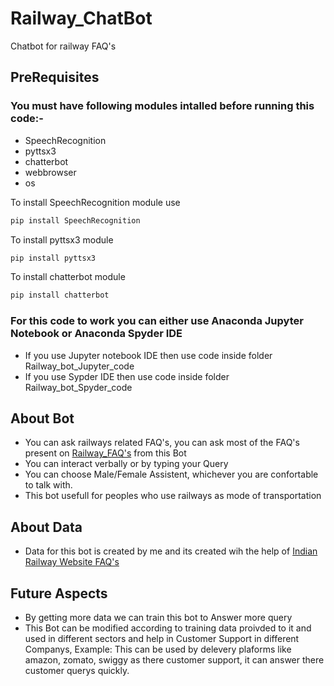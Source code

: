# Railway_ChatBot
Chatbot for railway FAQ's
## PreRequisites
### You must have following modules intalled before running this code:-
- SpeechRecognition
- pyttsx3
- chatterbot
- webbrowser
- os

To install SpeechRecognition module use
```python
pip install SpeechRecognition
```

To install pyttsx3 module
```python
pip install pyttsx3
```

To install chatterbot module
```python
pip install chatterbot 
```

### For this code to work you can either use Anaconda Jupyter Notebook or Anaconda Spyder IDE
- If you use Jupyter notebook IDE then use code inside folder Railway_bot_Jupyter_code 
- If you use Sypder IDE then use code inside folder Railway_bot_Spyder_code


## About Bot
- You can ask railways related FAQ's, you can ask most of the FAQ's present on [Railway_FAQ's](https://indianrailways.info/) from this Bot
- You can interact verbally or by typing your Query
- You can choose Male/Female Assistent, whichever you are confortable to talk with.
- This bot usefull for peoples who use railways as mode of transportation

## About Data
- Data for this bot is created by me and its created wih the help of [Indian Railway Website FAQ's](https://indianrailways.info/)
## Future Aspects
- By getting more data we can train this bot to Answer more query 
- This Bot can be modified according to training data proivded to it and used in different sectors and help in Customer Support in different Companys, Example: This can be used by delevery plaforms like amazon, zomato, swiggy as there customer support, it can answer there customer querys quickly.
